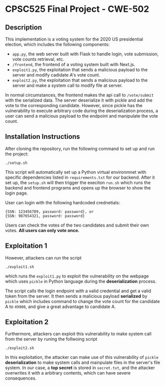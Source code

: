 # CPSC525 Final Project - CWE-502
## Description
This implementation is a voting system for the 2020 US presidential election, which includes the following components:
- `app.py`, the web server built with Flask to handle login, vote submission, vote counts retrieval, etc.
- `/frontend`, the frontend of a voting system built with Next.js.
- `exploit1.py`, the exploitation that sends a malicious payload to the server and modify cadidate A's vote count.
- `exploit2.py`, the exploitation that sends a malicious payload to the server and make a system call to modify file at server.

In normal circumstances, the frontend makes the api call to `/vote/submit` with the serialized data. The server deserialize it with pickle and add the vote to the corresponding candidate. However, since pickle has the vulnerability to execute arbitrary code during the deserialization process, a user can send a malicious payload to the endpoint and manipulate the vote count.

## Installation Instructions
After cloning the repository, run the following command to set up and run the project:

```
./setup.sh
```

This script will automatically set up a Python virtual environmnet with specific dependencies listed in `requirements.txt` for our backend. After it set up, the `setup.sh` will then trigger the execiton `run.sh` which runs the backend and frontend programs and opens up the browser to show the login page.

User can login with the following hardcoded crednetials:
```
{SSN: 123456789, password: password}, or
{SSN: 987654321, password: password}
```

Users can check the votes of the two candidates and submit their own votes. **All users can only vote once.** 

## Exploitation 1
However, attackers can run the script
```
./exploit1.sh
```
which runs the `exploit1.py` to exploit the vulnerability on the webpage which uses `pickle` in Python language during the **deserialization** process.

The script calls the login endpoint with a valid credential and get a valid token from the server. It then sends a malicious payload **serialized** by `pickle` which includes command to change the vote count for the candidate A to `49900`, and give a great advantage to candidate A.

## Exploitation 2
Furthermore, attackers can exploit this vulnerability to make system call from the server by runing the follwoing script
```
./exploit2.sh
```
In this exploitation, the attacker can make use of this vulnerability of `pickle` **deserialization** to make system calls and mainpulate files in the server's file system. In our case, a **top secret** is stored in `secret.txt`, and the attacker overwrites it with a arbitrary contents, which can have severe consequences. 